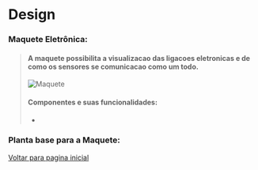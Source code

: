  # Design


### Maquete Eletrônica:

> #### A maquete possibilita a visualizacao das ligacoes eletronicas e de como os sensores se comunicacao como um todo.
> 
>  ![Maquete](https://user-images.githubusercontent.com/12564754/143169612-df9655b0-2026-444f-a5dc-c30d06d1c035.png)
> 
> #### Componentes e suas funcionalidades:
> - 
>
>
>
>

### Planta base para a Maquete:


 [Voltar para pagina inicial](/README.md)
